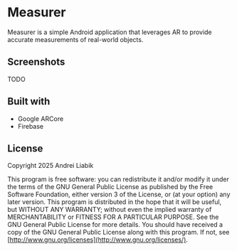 # Measurer

Measurer is a simple Android application that leverages AR to provide accurate measurements of real-world objects.

## Screenshots

TODO

## Built with

* Google ARCore
* Firebase

## License

Copyright 2025 Andrei Liabik

This program is free software: you can redistribute it and/or modify it under the terms of the GNU General Public License as published by the Free Software Foundation, either version 3 of the License, or (at your option) any later version.
This program is distributed in the hope that it will be useful, but WITHOUT ANY WARRANTY; without even the implied warranty of MERCHANTABILITY or FITNESS FOR A PARTICULAR PURPOSE. See the GNU General Public License for more details.
You should have received a copy of the GNU General Public License along with this program. If not, see [http://www.gnu.org/licenses](http://www.gnu.org/licenses/).
